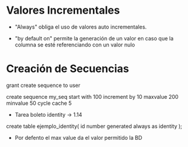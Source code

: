 # Valores Incrementales

- "Always" obliga el uso de valores auto incrementales.

- "by default on" permite la generación de un valor en caso que la columna se esté referenciando con un valor nulo 


# Creación de Secuencias 

grant create sequence to user

create sequence my_seq
start with 100
increment by 10
maxvalue 200
minvalue 50
cycle
cache 5


- Tarea boleto identity -> 1.14



create table ejemplo_identity(
    id number generated always as identity
);

- Por defento el max value da el valor permitido la BD


